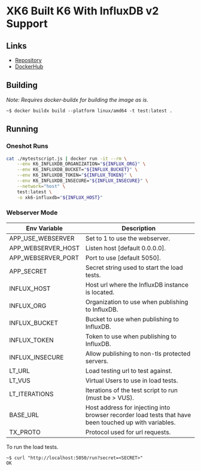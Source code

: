 # XK6 Built K6 With InfluxDB v2 Support

## Links

- [Repository](https://github.com/cweidner3/k6-influx-dkr)
- [DockerHub](https://hub.docker.com/r/cweidner3/k6-influx-dkr)

## Building

_Note: Requires docker-buildx for building the image as is._

```
~$ docker buildx build --platform linux/amd64 -t test:latest .
```

## Running

### Oneshot Runs

```bash
cat ./mytestscript.js | docker run -it --rm \
    --env K6_INFLUXDB_ORGANIZATION="${INFLUX_ORG}" \
    --env K6_INFLUXDB_BUCKET="${INFLUX_BUCKET}" \
    --env K6_INFLUXDB_TOKEN="${INFLUX_TOKEN}" \
    --env K6_INFLUXDB_INSECURE="${INFLUX_INSECURE}" \
    --network="host" \
    test:latest \
    -o xk6-influxdb="${INFLUX_HOST}"
```

### Webserver Mode

| Env Variable       | Description                                           |
|--------------------|-------------------------------------------------------|
| APP_USE_WEBSERVER  | Set to 1 to use the webserver.                        |
| APP_WEBSERVER_HOST | Listen host [default 0.0.0.0].                        |
| APP_WEBSERVER_PORT | Port to use [default 5050].                           |
| APP_SECRET         | Secret string used to start the load tests.           |
| INFLUX_HOST        | Host url where the InfluxDB instance is located.      |
| INFLUX_ORG         | Organization to use when publishing to InfluxDB.      |
| INFLUX_BUCKET      | Bucket to use when publishing to InfluxDB.            |
| INFLUX_TOKEN       | Token to use when publishing to InfluxDB.             |
| INFLUX_INSECURE    | Allow publishing to non-tls protected servers.        |
| LT_URL             | Load testing url to test against.                     |
| LT_VUS             | Virtual Users to use in load tests.                   |
| LT_ITERATIONS      | Iterations of the test script to run (must be > VUS). |
| BASE_URL           | Host address for injecting into browser recorder load tests that have been touched up with variables. |
| TX_PROTO           | Protocol used for url requests.                       |

To run the load tests.

```
~$ curl "http://localhost:5050/run?secret=<SECRET>"
OK
```
